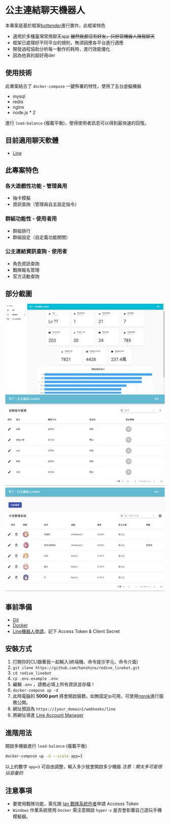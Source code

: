 # 公主連結聊天機器人

本專案是基於框架[bottender](https://bottender.js.org/)進行實作，此框架特色

* 適用於多種臺灣常用聊天app ~~雖然我都沒有好友，只好寫機器人陪我聊天~~
* 框架已處理好不同平台的規則，無須因應各平台進行適應
* 開發過程協助分析每一動作的耗時，進行效能優化
* 因為他真的超好用der

## 使用技術

此專案結合了 `docker-compose` 一鍵佈署的特性，使用了五台虛擬機器
* mysql
* redis
* nginx
* node.js * 2

進行 `load-balance` (複載平衡)，使得使用者訊息可以得到最快速的回復。

## 目前適用聊天軟體

* [Line](https://line.me/zh-hant/)

## 此專案特色

### 各大遊戲性功能 - 管理員用
* 抽卡模擬
* 資訊查詢（管理員自主設定指令）

### 群組功能性 - 使用者用
* 群組排行
* 群組設定（自定義功能開關）

### 公主連結資訊查詢 - 使用者
* 角色資訊查詢
* 戰隊報名管理
* 官方活動查詢


## 部分截圖

![首頁](readmepic/home.png)
![全群指令管理](readmepic/GlobalOrder.png)
![轉蛋卡池](readmepic/GachaPool.png)

## 事前準備

* [Git](https://git-scm.com/)
* [Docker](https://www.docker.com/)
* [Line機器人申請](https://manager.line.biz/)，記下 Access Token & Client Secret

## 安裝方式

1. 打開你的CLI跟著我一起輸入(終端機、命令提示字元、命令介面)
2. `git clone https://github.com/hanshino/redive_linebot.git`
3. `cd redive_linebot`
4. `cp .env.example .env`
5. 編輯 `.env` ，請務必填上所有資訊並存檔！
6. `docker-compose up -d`
7. 此時電腦的 **5000 port** 將會開啟服務，如無固定ip可用，可使用[ngrok](https://ngrok.com/)進行服務公開。
8. 網址預設為 `https://{your_domain}/webhooks/line`
9. 將網址填進 [Line Account Manager](https://manager.line.biz/)

## 進階用法
開啟多機器進行 `load-balance` (複載平衡)

```cmd
docker-compose up -d --scale app=3
```

以上的數字 `app=3` 可自由調整，輸入多少就會開啟多少機器
*注意：開太多可是很佔容量的*

## 注意事項

* 要使用戰隊功能，需先跟 [Ian 戰隊系統作者](https://discord.gg/cwFc4qh)申請 Accesss Token
* `Windows` 作業系統使用 `Docker` 需注意開啟 `hyper-v` 是否會影響自己遊玩手機模擬器。